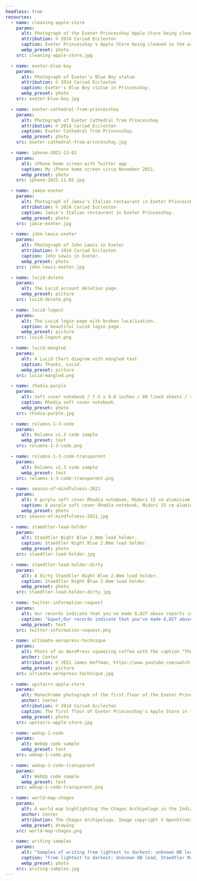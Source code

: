 ```yaml
---
headless: true
resources:
  - name: cleaning-apple-store
    params:
      alt: Photograph of the Exeter Princesshay Apple Store being cleaned in the early morning
      attribution: © 2014 Cariad Eccleston
      caption: Exeter Princesshay's Apple Store being cleaned in the early morning.
      webp_preset: photo
    src: cleaning-apple-store.jpg

  - name: exeter-blue-boy
    params:
      alt: Photograph of Exeter's Blue Boy statue
      attribution: © 2014 Cariad Eccleston
      caption: Exeter's Blue Boy statue in Princesshay.
      webp_preset: photo
    src: exeter-blue-boy.jpg

  - name: exeter-cathedral-from-princesshay
    params:
      alt: Photograph of Exeter Cathedral from Princesshay
      attribution: © 2014 Cariad Eccleston
      caption: Exeter Cathedral from Princesshay.
      webp_preset: photo
    src: exeter-cathedral-from-princesshay.jpg

  - name: iphone-2021-11-02
    params:
      alt: iPhone home screen with Twitter app
      caption: My iPhone home screen circa November 2021.
      webp_preset: photo
    src: iphone-2021-11-02.jpg

  - name: jamie-exeter
    params:
      alt: Photograph of Jamie's Italian restaurant in Exeter Princesshay
      attribution: © 2014 Cariad Eccleston
      caption: Jamie's Italian restaurant in Exeter Princesshay.
      webp_preset: photo
    src: jamie-exeter.jpg

  - name: john-lewis-exeter
    params:
      alt: Photograph of John Lewis in Exeter
      attribution: © 2014 Cariad Eccleston
      caption: John Lewis in Exeter.
      webp_preset: photo
    src: john-lewis-exeter.jpg

  - name: lucid-delete
    params:
      alt: The Lucid account deletion page.
      webp_preset: picture
    src: lucid-delete.png

  - name: lucid-logout
    params:
      alt: The Lucid login page with broken localisation.
      caption: A beautiful Lucid login page.
      webp_preset: picture
    src: lucid-logout.png

  - name: lucid-mangled
    params:
      alt: A Lucid Chart diagram with mangled text
      caption: Thanks, Lucid.
      webp_preset: picture
    src: lucid-mangled.png

  - name: rhodia-purple
    params:
      alt: Soft cover notebook / 7.5 x 9.8 inches / 80 lined sheets / ribbon bookmark / expandable inner pocket / 90 gsm ivory brushed vellum paper / made in Étival-Clairefontaine, France
      caption: Rhodia soft cover notebook.
      webp_preset: photo
    src: rhodia-purple.jpg

  - name: rolumns-1-3-code
    params:
      alt: Rolumns v1.3 code sample
      webp_preset: text
    src: rolumns-1-3-code.png

  - name: rolumns-1-3-code-transparent
    params:
      alt: Rolumns v1.3 code sample
      webp_preset: text
    src: rolumns-1-3-code-transparent.png

  - name: season-of-mindfulness-2021
    params:
      alt: A purple soft cover Rhodia notebook, Midori 15 cm aluminium rule, Staedtler Night Blue 2 mm lead holder, 2 mm Staedtler Mars carbon leads and box of Pentel 1 mm EnerGel X pens.
      caption: A purple soft cover Rhodia notebook, Midori 15 cm aluminium rule, Staedtler Night Blue 2 mm lead holder, 2 mm Staedtler Mars carbon leads and box of Pentel 1 mm EnerGel X pens.
      webp_preset: photo
    src: season-of-mindfulness-2021.jpg

  - name: staedtler-lead-holder
    params:
      alt: Staedtler Night Blue 2.0mm lead holder.
      caption: Staedtler Night Blue 2.0mm lead holder.
      webp_preset: photo
    src: staedtler-lead-holder.jpg

  - name: staedtler-lead-holder-dirty
    params:
      alt: A dirty Staedtler Night Blue 2.0mm lead holder.
      caption: Staedtler Night Blue 2.0mm lead holder.
      webp_preset: photo
    src: staedtler-lead-holder-dirty.jpg

  - name: twitter-information-request
    params:
      alt: Our records indicate that you've made 8,827 abuse reports in the past 24 months. Of those, 242 reports have been processed.
      caption: "&quot;Our records indicate that you've made 8,827 abuse reports in the past 24 months. Of those, 242 reports have been processed.&quot;"
      webp_preset: text
    src: twitter-information-request.png

  - name: ultimate-aeropress-technique
    params:
      alt: Photo of an AeroPress squeezing coffee with the caption "The Ultimate AeroPress technique"
      anchor: Center
      attribution: © 2021 James Hoffman, https://www.youtube.com/watch?v=j6VlT_jUVPc
      webp_preset: picture
    src: ultimate-aeropress-technique.jpg

  - name: upstairs-apple-store
    params:
      alt: Monochrome photograph of the first floor of the Exeter Princesshay Apple Store in the early morning
      anchor: Center
      attribution: © 2014 Cariad Eccleston
      caption: The first floor of Exeter Princesshay's Apple Store in the early morning.
      webp_preset: photo
    src: upstairs-apple-store.jpg

  - name: webup-1-code
    params:
      alt: WebUp code sample
      webp_preset: text
    src: webup-1-code.png

  - name: webup-1-code-transparent
    params:
      alt: WebUp code sample
      webp_preset: text
    src: webup-1-code-transparent.png

  - name: world-map-chagos
    params:
      alt: A world map highlighting the Chagos Archipelago in the Indian Ocean.
      anchor: Center
      attribution: The Chagos Archipelago. Image copyright © OpenStreetMap.
      webp_preset: drawing
    src: world-map-chagos.png

  - name: writing-samples
    params:
      alt: "Samples of writing from lightest to darkest: unknown HB lead, Staedtler Mars Carbon 2 mm 2B lead and EnerGel X"
      caption: "From lightest to darkest: Unknown HB lead, Staedtler Mars Carbon 2 mm 2B lead and EnerGel X."
      webp_preset: photo
    src: writing-samples.jpg
---
```

